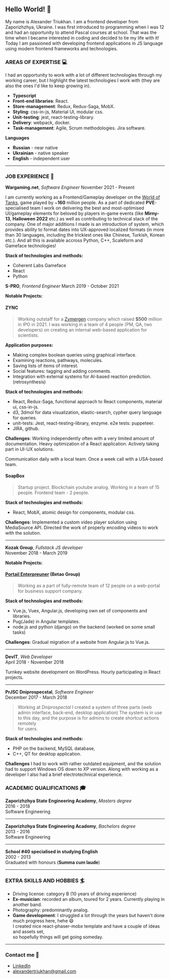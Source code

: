 ## Hello World! :wave:

My name is Alexander Triukhan. I am a frontend developer from Zaporizhzhya, Ukraine.
I was first introduced to programming when I was 12 and had an opportunity to attend Pascal courses
at school. That was the time when I became interested in coding and decided to tie my life with it!
Today I am passioned with developing frontend applications in JS language using modern frontend frameworks
and technologies.

### AREAS OF EXPERTISE :computer:

I had an opportunity to work with a lot of different technologies through my working career,
but I highlight the latest technologies I work with (they are also the ones I'd like to keep
growing in).

- **Typescript**
- **Front-end libraries**: React.
- **Store-management**: Redux, Redux-Saga, MobX.
- **Styling**: css-in-js, Material UI, modular css.
- **Unit-testing**: jest, react-testing-library.
- **Delivery**: webpack, docker.
- **Task-management**: Agile, Scrum methodologies. Jira software.

**Languages**

- **Russian** - near native
- **Ukrainian** - native speaker
- **English** - independent user

---

### JOB EXPERIENCE :briefcase:

**Wargaming.net**, _Software Engineer_
November 2021 - Present

I am currently working as a Frontend/Gameplay developer on the [World of Tanks](https://store.steampowered.com/app/1407200/World_of_Tanks/), game played by ~**160** million people. As a part of dedicated **PVE**-specialised team I work on delivering the best and most-optimised UI/gameplay elements for beloved by players in-game events (like **Mirny-13**, **Halloween 2022** etc.) as well as contributing to technical stack of the company. One of major additions I made is an introduction of system, which provides ability to format dates into UX-approved localized formats (in more than 30 languages, including the trickiest ones like Chinese, Turkish, Korean etc.). And all this is available accross Python, C++, Scaleform and Gameface technologies!

**Stack of technologies and methods:**

- Coherent Labs Gameface
- React
- Python

**S-PRO**, _Frontend Engineer_
March 2019 - October 2021

**Notable Projects:**

#### ZYNC

> Working outstaff for a [Zymergen](https://www.zymergen.com) company which raised **\$500** million in IPO in 2021.
> I was working in a team of 4 people (PM, QA, two developers) on creating an internal web-based application
> for scientists.

**Application purposes:**

- Making complex boolean queries using graphical interface.
- Examining reactions, pathways, molecules.
- Saving lists of items of interest.
- Social features: tagging and adding comments.
- Integration with external systems for AI-based reaction prediction. (retrosynthesis)

**Stack of technologies and methods:**

- React, Redux-Saga, functional approach to React components, material ui, css-in-js.
- d3, 3dmol for data visualization, elastic-search, cypher query language for queries.
- unit-tests: Jest, react-testing-library, enzyme. e2e tests: puppeteer.
- JIRA, github.

**Challenges**:
Working independently often with a very limited amount of documentation.
Heavy optimization of a React application. Actively taking part in UI-UX solutions.

Communication daily with a local team. Once a week call with a USA-based team.

#### SoapBox

> Startup project. Blockchain youtube analog.
> Working in a team of 15 people. Frontend team - 2 people.

**Stack of technologies and methods:**

- React, MobX, atomic design for components, modular css.

**Challenges**:
Implemented a custom video player solution using MediaSource API.
Directed the work of properly encoding videos to work with the solution.

---

**Kozak Group**, _Fullstack JS developer_  
November 2018 - March 2019

**Notable Projects:**

#### [Portail Enterpreuner](https://www.portail-autoentrepreneur.fr/) (Betao Group)

> Working as a part of fully-remote team of 12 people on a web-portal for business support company.

**Stack of technologies and methods:**

- Vue.js, Vuex, Angular.js, developing own set of components and libraries.
- Pug(Jade) in Angular templates.
- node.js and python (django) on the backend (worked on some small tasks)

**Challenges**:
Gradual migration of a website from Angular.js to Vue.js.

---

**DevIT**, _Web Developer_  
April 2018 - November 2018

Turnkey website development on WordPress. Hourly participating in React projects.

---

**PrJSC Dniprospecstal**, _Software Engineer_  
December 2017 - March 2018

> Working at _Dniprospectal_ I created a system of three parts (web admin interface, back-end, desktop application)
> The system is in use to this day, and the purpose is for admins to create shortcut actions remotely  
> for users.

**Stack of technologies and methods:**

- PHP on the backend, MySQL database,
- C++, QT for desktop application.

**Challenges**
I had to work with rather outdated equipment, and the solution had to support Windows OS
down to XP version. Along with working as a developer I also had a brief electrotechnical
experience.

### ACADEMIC QUALIFICATIONS :mortar_board:

**Zaporizhzhya State Engineering Academy**, _Masters degree_  
2016 - 2018  
Software Engineering

---

**Zaporizhzhya State Engineering Academy**, _Bachelors degree_  
2013 - 2016  
Software Engineering

---

**School #40 specialised in studying English**  
2002 - 2013  
Graduated with honours (**Summa cum laude**)

---

### EXTRA SKILLS AND HOBBIES :surfer:

- Driving license: category B (10 years of driving experience)
- **Ex-musician**: recorded an album, toured for 2 years. Currently playing in another band.
- Photography: predominantly analog.
- **Game development**: I struggled a lot through the years but haven't done much progress here, hehe :smile:  
  I created nice react-phaser-mobx template and have a couple of ideas and assets set,  
  so hopefully things will get going someday.

---

### Contact me :incoming_envelope:

- [LinkedIn](https://www.linkedin.com/in/alexander-triukhan-83aaab153/)
- alexandertriukhan@gmail.com
